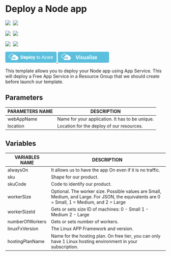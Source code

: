 # Deploy a Node app

<IMG SRC="https://azurequickstartsservice.blob.core.windows.net/badges/101-webapp-with-node/PublicLastTestDate.svg" />&nbsp;
<IMG SRC="https://azurequickstartsservice.blob.core.windows.net/badges/101-webapp-with-node/PublicDeployment.svg" />&nbsp;

<IMG SRC="https://azurequickstartsservice.blob.core.windows.net/badges/101-webapp-with-node/FairfaxLastTestDate.svg" />&nbsp;
<IMG SRC="https://azurequickstartsservice.blob.core.windows.net/badges/101-webapp-with-node/FairfaxDeployment.svg" />&nbsp;

<IMG SRC="https://azurequickstartsservice.blob.core.windows.net/badges/101-webapp-with-node/BestPracticeResult.svg" />&nbsp;
<IMG SRC="https://azurequickstartsservice.blob.core.windows.net/badges/101-webapp-with-node/CredScanResult.svg" />&nbsp;

<a href="https://portal.azure.com/#create/Microsoft.Template/uri/https%3A%2F%2Fraw.githubusercontent.com%2FAzure4StudentQSTemplates%2Fazure-quickstart-templates%2Fmaster%2F101-webapp-with-node%2Fazuredeploy.json" target="_blank">
    <img src="https://raw.githubusercontent.com/Azure/azure-quickstart-templates/master/1-CONTRIBUTION-GUIDE/images/deploytoazure.png"/>
</a>
<a href="http://armviz.io/#/?load=https%3A%2F%2Fraw.githubusercontent.com%2FAzure4StudentQSTemplates%2Fazure-quickstart-templates%2Fmaster%2F101-webapp-with-node%2Fazuredeploy.json" target="_blank">
    <img src="https://raw.githubusercontent.com/Azure/azure-quickstart-templates/master/1-CONTRIBUTION-GUIDE/images/visualizebutton.png"/>
</a>

This template allows you to deploy your Node app using App Service. This will deploy a Free App Service in a Resource Group that we should create before launch our template.

## Parameters

|**PARAMETERS NAME**   |**DESCRIPTION**   |
|---|---|
|webAppName   |Name for your application. It has to be unique.   |
|location   |Location for the deploy of our resources.   |

## Variables

|**VARIABLES NAME**   |**DESCRIPTION**   |
|---|---|
|alwaysOn   |It allows us to have the app On even if it is no traffic.   |
|sku   |Shape for our product.   |
|skuCode   |Code to identify our product.   |
|workerSize   |Optional. The worker size. Possible values are Small, Medium, and Large. For JSON, the equivalents are 0 = Small, 1 = Medium, and 2 = Large   |
|workerSizeId   |Gets or sets size ID of machines: 0 - Small 1 - Medium 2 - Large   |
|numberOfWorkers   |Gets or sets number of workers.   |
|linuxFxVersion   |The Linux APP Framework and version.   |
|hostingPlanName   |Name for the hosting plan. On free tier, you can only have 1 Linux hosting environment in your subscription.   |
